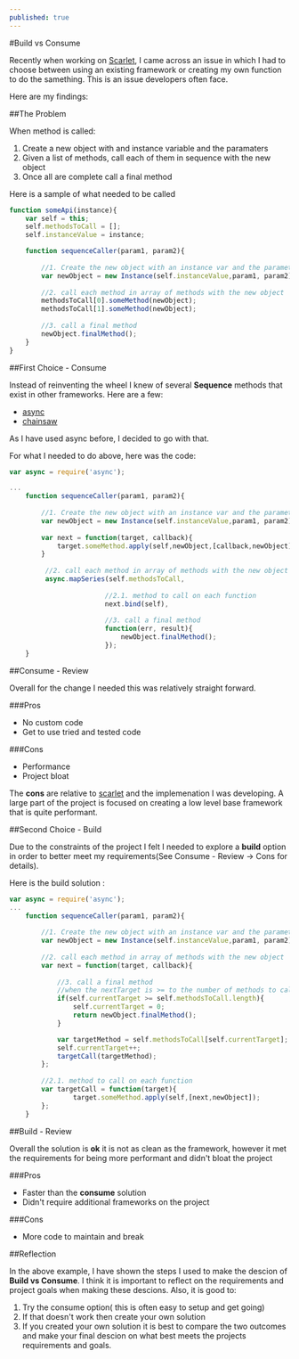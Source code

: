 ```yaml
---
published: true
---
```


#Build vs Consume

Recently when working on [Scarlet](http://www.scarletjs.com/), I came across an issue in which I had to choose between using an existing framework or creating my own function to do the samething.  This is an issue developers often face.  

Here are my findings:

##The Problem

When method is called:

1. Create a new object with and instance variable and the paramaters
2. Given a list of methods, call each of them in sequence with the new object
3. Once all are complete call a final method

Here is a sample of what needed to be called

```javascript
function someApi(instance){
	var self = this;
    self.methodsToCall = [];
    self.instanceValue = instance;

    function sequenceCaller(param1, param2){
    
    	//1. Create the new object with an instance var and the parameters
    	var newObject = new Instance(self.instanceValue,param1, param2);
        
        //2. call each method in array of methods with the new object
	    methodsToCall[0].someMethod(newObject);
	    methodsToCall[1].someMethod(newObject);
        
        //3. call a final method 
	    newObject.finalMethod();
    }
}
```

##First Choice - Consume

Instead of reinventing the wheel I knew of several **Sequence** methods that exist in other frameworks.  Here are a few:
- [async](https://github.com/caolan/async)
- [chainsaw](https://github.com/substack/node-chainsaw)

As I have used async before, I decided to go with that.

For what I needed to do above, here was the code:

```javascript
var async = require('async');

...
	function sequenceCaller(param1, param2){
    
    	//1. Create the new object with an instance var and the parameters
    	var newObject = new Instance(self.instanceValue,param1, param2);
        
        var next = function(target, callback){
			target.someMethod.apply(self,newObject,[callback,newObject]);
        }
        
         //2. call each method in array of methods with the new object
		 async.mapSeries(self.methodsToCall,
         				
                        //2.1. method to call on each function
         				next.bind(self),
                        
				        //3. call a final method                         
                        function(err, result){
                    	    newObject.finalMethod();
						});
    }

```

##Consume - Review

Overall for the change I needed this was relatively straight forward.

###Pros
- No custom code
- Get to use tried and tested code

###Cons
- Performance
- Project bloat

The **cons** are relative to [scarlet]('www.scarletjs.com') and the implemenation I was developing.  A large part of the project is focused on creating a low level base framework that is quite performant.  

##Second Choice - Build

Due to the constraints of the project I felt I needed to explore a **build** option in order to better meet my requirements(See Consume - Review -> Cons for details).

Here is the build solution :

```javascript
var async = require('async');
...
	function sequenceCaller(param1, param2){
    
    	//1. Create the new object with an instance var and the parameters
    	var newObject = new Instance(self.instanceValue,param1, param2);
        
		//2. call each method in array of methods with the new object        
        var next = function(target, callback){
        
        	//3. call a final method 
            //when the nextTarget is >= to the number of methods to call
			if(self.currentTarget >= self.methodsToCall.length){
				self.currentTarget = 0;	
				return newObject.finalMethod();
			}

			var targetMethod = self.methodsToCall[self.currentTarget];
			self.currentTarget++;
			targetCall(targetMethod);
		};
        
        //2.1. method to call on each function
        var targetCall = function(target){
				target.someMethod.apply(self,[next,newObject]);
		};
    }

```

##Build - Review

Overall the solution is **ok**  it is not as clean as the framework, however it met the requirements for being more performant and didn't bloat the project

###Pros
- Faster than the **consume** solution
- Didn't require additional frameworks on the project

###Cons
- More code to maintain and break

##Reflection

In the above example, I have shown the steps I used to make the descion of **Build vs Consume**.  I think it is important to reflect on the requirements and project goals  when making these descions.  Also, it is good to:

1. Try the consume option( this is often easy to setup and get going)
2. If that doesn't work then create your own solution
3. If you created your own solution it is best to compare the two outcomes and make your final descion on what best meets the projects requirements and goals.